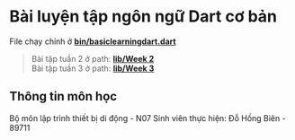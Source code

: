 # Bài luyện tập ngôn ngữ Dart cơ bản
File chạy chính ở **[bin/basiclearningdart.dart](bin/basiclearningdart.dart)**
> Bài tập tuần 2 ở path: **[lib/Week 2](lib/Week%202/)** <br>
> Bài tập tuần 3 ở path: **[lib/Week 3](lib/Week%203/)** 

## Thông tin môn học
Bộ môn lập trình thiết bị di động - N07
Sinh viên thực hiện: Đỗ Hồng Biên - 89711
